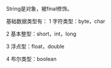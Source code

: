 String是对象，被final修饰。

基础数据类型有：
1 字符类型：byte，char

2 基本整型：short，int，long

3 浮点型：float，double

4 布尔类型：boolean

